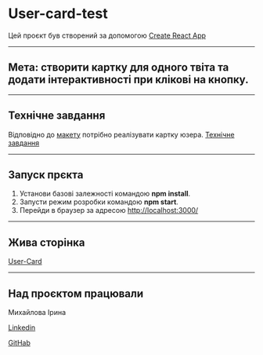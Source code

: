 # User-card-test

Цей проєкт був створений за допомогою
[Create React App](https://github.com/facebook/create-react-app)

---

## **Мета**: створити картку для одного твіта та додати інтерактивності при клікові на кнопку.

---

## **Технічне завдання**

Відповідно до
[макету](https://www.figma.com/file/zun1oP6NmS2Lmgbcj6e1IG/Test?node-id=0%3A1&t=xpiuQ5P70CDKoqs1-0)
потрібно реалізувати картку юзера.
[Технічне завдання](https://drive.google.com/file/d/1YJuJ1nhaJv7SRlJLH05OTw08dxW2TQGK/view)

---

## Запуск прєкта

1. Установи базові залежності командою **npm install**.
2. Запусти режим розробки командою **npm start**.
3. Перейди в браузер за адресою <http://localhost:3000/>

---

## Жива сторінка

[User-Card](https://irinka1010.github.io/user-card-test/)

---

## Над проєктом працювали

Михайлова Ірина

[Linkedin](linkedin.com/in/iryna-mykhailova10)

[GitHab](https://github.com/Irinka1010)
